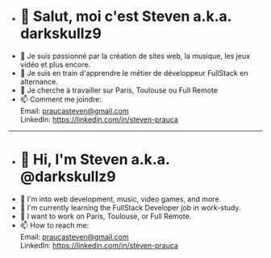 - # 👋 Salut, moi c'est Steven a.k.a. darkskullz9
- 👀 Je suis passionné par la création de sites web, la musique, les jeux vidéo et plus encore.
- 🌱 Je suis en train d'apprendre le métier de développeur FullStack en alternance.
- 💞️ Je cherche à travailler sur Paris, Toulouse ou Full Remote
- 📫 Comment me joindre: <br/>
  Email: praucasteven@gmail.com <br/>
  LinkedIn: https://linkedin.com/in/steven-prauca
______
- # 👋 Hi, I'm Steven a.k.a. @darkskullz9
- 👀 I'm into web development, music, video games, and more.
- 🌱 I'm currently learning the FullStack Developer job in work-study.
- 💞️ I want to work on Paris, Toulouse, or Full Remote.
- 📫 How to reach me: <br/>
  Email: praucasteven@gmail.com <br/>
  LinkedIn: https://linkedin.com/in/steven-prauca
<!---
darkskullz9/darkskullz9 is a ✨ special ✨ repository because its `README.md` (this file) appears on your GitHub profile.
You can click the Preview link to take a look at your changes.
--->
